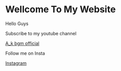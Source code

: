 # 
<html>
<head>
<title>A_k bgm official</title>
</head>
<body>
<h1>Wellcome To My Website</h1>
<p>Hello Guys</p>
<p>Subscribe to my youtube channel</P>
<a href="https://www.youtube.com/channel/UCzlFcdFAARjUzxirY42QkIA">A_k bgm official</a>
<p>Follow me on Insta</p>
<a href="https://www.instagram.com/a_k_bgm_official_/?igshid=1hlcorlj9j6ff">Instagram</a>
</body>
</html>
